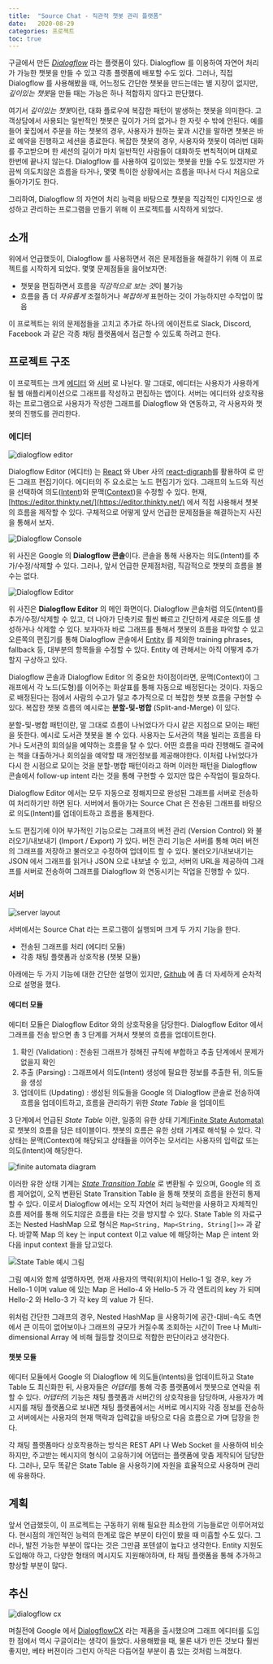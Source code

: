 ```yaml
---
title:  "Source Chat - 직관적 챗봇 관리 플랫폼"
date:   2020-08-29
categories: 프로젝트
toc: true
---
```


구글에서 만든 [*Dialogflow*](https://cloud.google.com/dialogflow) 라는 플랫폼이 있다.
Dialogflow 를 이용하여 자연어 처리가 가능한 챗봇을 만들 수 있고 각종 플랫폼에 배포할 수도 있다.
그러나, 직접 Dialogflow 를 사용해봤을 때, 어느정도 간단한 챗봇을 만드는데는 별 지장이 없지만, *깊이있는 챗봇*을 만들 때는 가능은 하나 적합하지 않다고 판단했다.

여기서 *깊이있는 챗봇*이란, 대화 플로우에 복잡한 패턴이 발생하는 챗봇을 의미한다.
고객상담에서 사용되는 일반적인 챗봇은 깊이가 거의 없거나 한 자릿 수 밖에 안된다.
예를 들어 꽃집에서 주문을 하는 챗봇의 경우, 사용자가 원하는 꽃과 시간을 말하면 챗봇은 바로 예약을 진행하고 세션을 종료한다.
복잡한 챗봇의 경우, 사용자와 챗봇이 여러번 대화를 주고받으며 한 세션의 길이가 마치 일반적인 사람들이 대화하듯 변칙적이며 대체로 한번에 끝나지 않는다.
Dialogflow 를 사용하여 깊이있는 챗봇을 만들 수도 있겠지만 가끔씩 의도치않은 흐름을 타거나, 몇몇 특이한 상황에서는 흐름을 떠나서 다시 처음으로 돌아가기도 한다.

그리하여, Dialogflow 의 자연어 처리 능력을 바탕으로 챗봇을 직감적인 디자인으로 생성하고 관리하는 프로그램을 만들기 위해 이 프로젝트를 시작하게 되었다.

## 소개

위에서 언급했듯이, Dialogflow 를 사용하면서 겪은 문제점들을 해결하기 위해 이 프로젝트를 시작하게 되었다.
몇몇 문제점들을 읊어보자면:
- 챗봇을 편집하면서 흐름을 *직감적으로 보는 것*이 불가능
- 흐름을 좀 더 *자유롭게* 조절하거나 *복잡하게* 표현하는 것이 가능하지만 수작업이 많음

이 프로젝트는 위의 문제점들을 고치고 추가로 하나의 에이전트로 Slack, Discord, Facebook 과 같은 각종 채팅 플랫폼에서 접근할 수 있도록 하려고 한다.

## 프로젝트 구조

이 프로젝트는 크게 [에디터](https://github.com/thinkty/dialogflow-editor) 와 [서버](https://github.com/thinkty/source-chat) 로 나뉜다.
말 그대로, 에디터는 사용자가 사용하게 될 웹 애플리케이션으로 그래프를 작성하고 편집하는 앱이다.
서버는 에디터와 상호작용하는 프로그램으로 사용자가 작성한 그래프를 Dialogflow 와 연동하고, 각 사용자와 챗봇의 진행도를 관리한다.

### 에디터

![dialogflow editor](https://imgur.com/OfWKkHT.png)

Dialogflow Editor (에디터) 는 [React](https://reactjs.org/) 와 Uber 사의 [react-digraph](https://github.com/uber/react-digraph)를 활용하여 로 만든 그래프 편집기이다.
에디터의 주 요소로는 노드 편집기가 있다.
그래프의 노드와 직선을 선택하여 의도([Intent](https://cloud.google.com/dialogflow/es/docs/intents-overview))와 문맥([Context](https://cloud.google.com/dialogflow/es/docs/contexts-overview))을 수정할 수 있다.
현재, [https://editor.thinkty.net/](https://editor.thinkty.net/) 에서 직접 사용해서 챗봇의 흐름을 제작할 수 있다.
구체적으로 어떻게 앞서 언급한 문제점들을 해결하는지 사진을 통해서 보자.

![Dialogflow Console](https://imgur.com/QfYZ9iF.png)

위 사진은 Google 의 **Dialogflow 콘솔**이다.
콘솔을 통해 사용자는 의도(Intent)를 추가/수정/삭제할 수 있다.
그러나, 앞서 언급한 문제점처럼, 직감적으로 챗봇의 흐름을 볼 수는 없다.

![Dialogflow Editor](https://imgur.com/fABOX4k.png)

위 사진은 **Dialogflow Editor** 의 메인 화면이다.
Dialogflow 콘솔처럼 의도(Intent)를 추가/수정/삭제할 수 있고, 더 나아가 단축키로 훨씬 빠르고 간단하게 새로운 의도를 생성하거나 삭제할 수 있다.
보자마자 바로 그래프를 통해서 챗봇의 흐름을 파악할 수 있고 오른쪽의 편집기를 통해 Dialogflow 콘솔에서 [Entity](https://cloud.google.com/dialogflow/es/docs/entities-overview) 를 제외한 training phrases, fallback 등, 대부분의 항목들을 수정할 수 있다.
Entity 에 관해서는 아직 어떻게 추가할지 구상하고 있다.

Dialogflow 콘솔과 Dialogflow Editor 의 중요한 차이점이라면, 문맥(Context)이 그래프에서 각 노드(도형)를 이어주는 화살표를 통해 자동으로 배정된다는 것이다.
자동으로 배정된다는 점에서 사람의 수고가 덜고 추가적으로 더 복잡한 챗봇 흐름을 구현할 수 있다.
복잡한 챗봇 흐름의 예시로는 **분할-및-병합** (Split-and-Merge) 이 있다.

분할-및-병합 패턴이란, 말 그대로 흐름이 나뉘었다가 다시 같은 지점으로 모이는 패턴을 뜻한다.
예시로 도서관 챗봇을 볼 수 있다.
사용자는 도서관의 책을 빌리는 흐름을 타거나 도서관의 회의실을 예약하는 흐름을 탈 수 있다.
어떤 흐름을 따라 진행해도 결국에는 책을 대출하거나 회의실을 예약할 때 개인정보를 제공해야한다.
이처럼 나뉘었다가 다시 한 시점으로 모이는 것을 분할-병합 패턴이라고 하며 이러한 패턴을 Dialogflow 콘솔에서 follow-up intent 라는 것을 통해 구현할 수 있지만 많은 수작업이 필요하다.

Dialogflow Editor 에서는 모두 자동으로 정해지므로 완성된 그래프를 서버로 전송하여 처리하기만 하면 된다.
서버에서 돌아가는 Source Chat 은 전송된 그래프를 바탕으로 의도(Intent)를 업데이트하고 흐름을 통제한다.

노드 편집기에 이어 부가적인 기능으로는 그래프의 버전 관리 (Version Control) 와 불러오기/내보내기 (Import / Export) 가 있다.
버전 관리 기능은 서버를 통해 여러 버전의 그래프를 저장하고 불러오고 수정하여 업데이트 할 수 있다.
불러오기/내보내기는 JSON 에서 그래프를 읽거나 JSON 으로 내보낼 수 있고, 서버의 URL을 제공하여 그래프를 서버로 전송하여 그래프를 Dialogflow 와 연동시키는 작업을 진행할 수 있다.

### 서버

![server layout](https://imgur.com/o0VtSQj.png)

서버에서는 Source Chat 라는 프로그램이 실행되며 크게 두 가지 기능을 한다.
- 전송된 그래프를 처리 (에디터 모듈)
- 각종 채팅 플랫폼과 상호작용 (챗봇 모듈)

아래에는 두 가지 기능에 대한 간단한 설명이 있지만, [Github](https://github.com/thinkty/source-chat) 에 좀 더 자세하게 순차적으로 설명을 했다.

#### 에디터 모듈

에디터 모듈은 Dialogflow Editor 와의 상호작용을 담당한다.
Dialogflow Editor 에서 그래프를 전송 받으면 총 3 단계를 거쳐서 챗봇의 흐름을 업데이트한다.

1. 확인 (Validation) : 전송된 그래프가 정해진 규칙에 부합하고 추출 단계에서 문제가 없을지 확인
2. 추출 (Parsing) : 그래프에서 의도(Intent) 생성에 필요한 정보를 추출한 뒤, 의도들을 생성
3. 업데이트 (Updating) : 생성된 의도들을 Google 의 Dialogflow 콘솔로 전송하여 흐름을 업데이트하고, 흐름을 관리하기 위한 *State Table* 을 업데이트

3 단계에서 언급된 *State Table* 이란, 일종의 유한 상태 기계[(Finite State Automata)](https://ko.wikipedia.org/wiki/%EC%9C%A0%ED%95%9C_%EC%83%81%ED%83%9C_%EA%B8%B0%EA%B3%84)로 챗봇의 흐름을 담은 테이블이다.
챗봇의 흐름은 유한 상태 기계로 해석될 수 있다.
각 상태는 문맥(Context)에 해당되고 상태들을 이어주는 모서리는 사용자의 입력값 또는 의도(Intent)에 해당한다.

![finite automata diagram](https://upload.wikimedia.org/wikipedia/commons/thumb/9/94/DFA_example_multiplies_of_3.svg/250px-DFA_example_multiplies_of_3.svg.png)

이러한 유한 상태 기계는 [*State Transition Table*](https://en.wikipedia.org/wiki/State_transition_table) 로 변환될 수 있으며, Google 의 흐름 제어없이, 오직 변환된 State Transition Table 을 통해 챗봇의 흐름을 완전히 통제할 수 있다.
이로서 Dialogflow 에서는 오직 자연어 처리 능력만을 사용하고 자체적인 흐름 제어를 통해 의도치않은 흐름을 타는 것을 방지할 수 있다.
State Table 의 자료구조는 Nested HashMap 으로 형식은 <code>Map&lt;String, Map&lt;String, String[]&gt;&gt;</code> 과 같다.
바깥쪽 Map 의 key 는 input context 이고 value 에 해당하는 Map 은 intent 와 다음 input context 들을 담고있다.

![State Table 예시 그림](https://i.imgur.com/VKE1j6R.png)

그림 예시와 함께 설명하자면, 현재 사용자의 맥락(위치)이 Hello-1 일 경우, key 가 Hello-1 이며 value 에 있는 Map 은 Hello-4 와 Hello-5 가 각 엔트리의 key 가 되며 Hello-2 와 Hello-3 가 각 key 의 value 가 된다.

위처럼 간단한 그래프의 경우, Nested HashMap 을 사용하기에 공간-대비-속도 측면에서 큰 이득이 없어보이나 그래프의 규모가 커질수록 조회하는 시간이 Tree 나 Multi-dimensional Array 에 비해 월등할 것이므로 적합한 판단이라고 생각한다.

#### 챗봇 모듈

에디터 모듈에서 Google 의 Dialogflow 에 의도들(Intents)을 업데이트하고 State Table 도 최신화한 뒤, 사용자들은 *어댑터*를 통해 각종 플랫폼에서 챗봇으로 연락을 취할 수 있다.
*어댑터*의 기능은 채팅 플랫폼과 서버간의 상호작용을 담당하며, 사용자가 메시지를 채팅 플랫폼으로 보내면 채팅 플랫폼에서는 서버로 메시지와 각종 정보를 전송하고 서버에서는 사용자의 현재 맥락과 입력값을 바탕으로 다음 흐름으로 가며 답장을 한다.

각 채팅 플랫폼마다 상호작용하는 방식은 REST API 나 Web Socket 을 사용하여 비슷하지만, 주고받는 메시지의 형식이 고유하기에 어댑터는 플랫폼에 맞춤 제작되어 담당한다.
그러나, 모두 똑같은 State Table 을 사용하기에 자원을 효율적으로 사용하며 관리에 유용하다.

## 계획

앞서 언급했듯이, 이 프로젝트는 구동하기 위해 필요한 최소한의 기능들로만 이루어져있다.
현시점의 개인적인 능력의 한계로 많은 부분이 타인이 봤을 때 미흡할 수도 있다.
그러나, 발전 가능한 부분이 많다는 것은 그만큼 포텐셜이 높다고 생각한다.
Entity 지원도 도입해야 하고, 다양한 형태의 메시지도 지원해야하며, 타 채팅 플랫폼을 통해 추가하고 향상할 부분이 많다.

## 추신

![dialogflow cx](https://imgur.com/Rw5VwCk.png)

며칠전에 Google 에서 [DialogflowCX](https://cloud.google.com/dialogflow/cx/docs) 라는 제품을 출시했으며 그래프 에디터를 도입한 점에서 역시 구글이라는 생각이 들었다.
사용해봤을 때, 물론 내가 만든 것보다 훨씬 좋지만, 베타 버젼이라 그런지 아직은 다듬어질 부분이 좀 있는 것처럼 느껴졌다.
